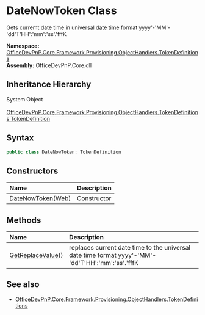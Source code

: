 # DateNowToken Class
 Gets curremt date time in universal date time format yyyy'-'MM'-'dd'T'HH':'mm':'ss'.'fffK   

**Namespace:** [OfficeDevPnP.Core.Framework.Provisioning.ObjectHandlers.TokenDefinitions](OfficeDevPnP.Core.Framework.Provisioning.ObjectHandlers.TokenDefinitions.md)  
**Assembly:** OfficeDevPnP.Core.dll  
## Inheritance Hierarchy
System.Object  
&ensp;[OfficeDevPnP.Core.Framework.Provisioning.ObjectHandlers.TokenDefinitions.TokenDefinition](OfficeDevPnP.Core.Framework.Provisioning.ObjectHandlers.TokenDefinitions.TokenDefinition.md)  
## Syntax
```C#
public class DateNowToken: TokenDefinition
```
## Constructors
|**Name**|**Description**|
|:-----|:-----|
| [DateNowToken(Web)](OfficeDevPnP.Core.Framework.Provisioning.ObjectHandlers.TokenDefinitions.DateNowToken.ctor1.md) | Constructor 
## Methods
|**Name**|**Description**|
|:-----|:-----|
| [GetReplaceValue()](OfficeDevPnP.Core.Framework.Provisioning.ObjectHandlers.TokenDefinitions.DateNowToken.e3816095.md) | replaces current date time to the universal date time format yyyy'-'MM'-'dd'T'HH':'mm':'ss'.'fffK
## See also
- [OfficeDevPnP.Core.Framework.Provisioning.ObjectHandlers.TokenDefinitions](OfficeDevPnP.Core.Framework.Provisioning.ObjectHandlers.TokenDefinitions.md)
